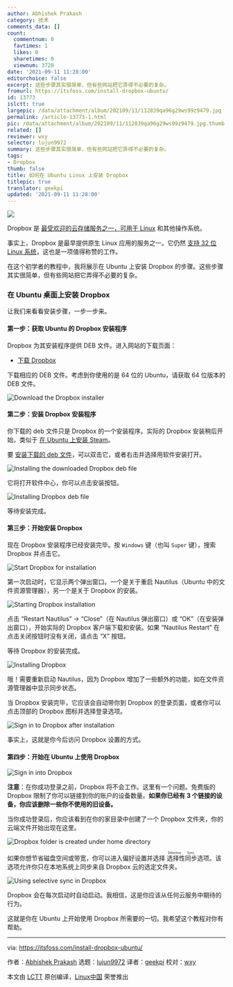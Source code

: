 ```yaml
---
author: Abhishek Prakash
category: 技术
comments_data: []
count:
  commentnum: 0
  favtimes: 1
  likes: 0
  sharetimes: 0
  viewnum: 3720
date: '2021-09-11 11:28:00'
editorchoice: false
excerpt: 这些步骤其实很简单，但有些网站把它弄得不必要的复杂。
fromurl: https://itsfoss.com/install-dropbox-ubuntu/
id: 13773
islctt: true
largepic: /data/attachment/album/202109/11/112839qa96g29ws99z9479.jpg
permalink: /article-13773-1.html
pic: /data/attachment/album/202109/11/112839qa96g29ws99z9479.jpg.thumb.jpg
related: []
reviewer: wxy
selector: lujun9972
summary: 这些步骤其实很简单，但有些网站把它弄得不必要的复杂。
tags:
- Dropbox
thumb: false
title: 如何在 Ubuntu Linux 上安装 Dropbox
titlepic: true
translator: geekpi
updated: '2021-09-11 11:28:00'
---
```


![](/data/attachment/album/202109/11/112839qa96g29ws99z9479.jpg)


Dropbox 是 [最受欢迎的云存储服务之一，可用于 Linux](https://itsfoss.com/cloud-services-linux/) 和其他操作系统。


事实上，Dropbox 是最早提供原生 Linux 应用的服务之一。它仍然 [支持 32 位 Linux 系统](https://itsfoss.com/32-bit-linux-distributions/)，这也是一项值得称赞的工作。


在这个初学者的教程中，我将展示在 Ubuntu 上安装 Dropbox 的步骤。这些步骤其实很简单，但有些网站把它弄得不必要的复杂。


### 在 Ubuntu 桌面上安装 Dropbox


让我们来看看安装步骤，一步一步来。


#### 第一步：获取 Ubuntu 的 Dropbox 安装程序


Dropbox 为其安装程序提供 DEB 文件。进入网站的下载页面：


* [下载 Dropbox](https://www.dropbox.com/install-linux)


下载相应的 DEB 文件。考虑到你使用的是 64 位的 Ubuntu，请获取 64 位版本的 DEB 文件。


![Download the Dropbox installer](/data/attachment/album/202109/11/112854zynnborvr9b3zss3.png)


#### 第二步：安装 Dropbox 安装程序


你下载的 deb 文件只是 Dropbox 的一个安装程序。实际的 Dropbox 安装稍后开始，类似于 [在 Ubuntu 上安装 Steam](https://itsfoss.com/install-steam-ubuntu-linux/)。


要 [安装下载的 deb 文件](https://itsfoss.com/install-deb-files-ubuntu/)，可以双击它，或者右击并选择用软件安装打开。


![Installing the downloaded Dropbox deb file](/data/attachment/album/202109/11/112854r6mmdbleuewf2pe2.png)


它将打开软件中心，你可以点击安装按钮。


![Installing Dropbox deb file](/data/attachment/album/202109/11/112854hhh38rzh8zghzr27.png)


等待安装完成。


#### 第三步：开始安装 Dropbox


现在 Dropbox 安装程序已经安装完毕。按 `Windows` 键（也叫 `Super` 键），搜索 Dropbox 并点击它。


![Start Dropbox for installation](/data/attachment/album/202109/11/113011yulqjub8ovrvgj9j.jpg)


第一次启动时，它显示两个弹出窗口。一个是关于重启 Nautilus（Ubuntu 中的文件资源管理器），另一个是关于 Dropbox 的安装。


![Starting Dropbox installation](/data/attachment/album/202109/11/113029c4gvbe43j1opf4u4.jpg)


点击 “Restart Nautilus” -> “Close”（在 Nautilus 弹出窗口）或 “OK”（在安装弹出窗口），开始实际的 Dropbox 客户端下载和安装。如果 “Nautilus Restart” 在点击关闭按钮时没有关闭，请点击 “X” 按钮。


等待 Dropbox 的安装完成。


![Installing Dropbox](/data/attachment/album/202109/11/113045rntxn2mknt70cttk.jpg)


哦！需要重新启动 Nautilus，因为 Dropbox 增加了一些额外的功能，如在文件资源管理器中显示同步状态。


当 Dropbox 安装完毕，它应该会自动带你到 Dropbox 的登录页面，或者你可以点击顶部的 Dropbox 图标并选择登录选项。


![Sign in to Dropbox after installation](/data/attachment/album/202109/11/113058v5o59len7ny00uif.jpg)


事实上，这就是你今后访问 Dropbox 设置的方式。


#### 第四步：开始在 Ubuntu 上使用 Dropbox


![Sign in into Dropbox](/data/attachment/album/202109/11/112858dwhchzd8w51c85c5.png)


**注意**：在你成功登录之前，Dropbox 将不会工作。这里有一个问题。免费版的 Dropbox 限制了你可以链接到你的账户的设备数量。**如果你已经有 3 个链接的设备，你应该删除一些你不使用的旧设备。**


当你成功登录后，你应该看到在你的家目录中创建了一个 Dropbox 文件夹，你的云端文件开始出现在这里。


![Dropbox folder is created under home directory](/data/attachment/album/202109/11/112858conimrzayyytswwy.png)


如果你想节省磁盘空间或带宽，你可以进入偏好设置并选择<ruby> 选择性同步 <rt>  Selective Sync </rt></ruby>选项。该选项允许你只在本地系统上同步来自 Dropbox 云的选定文件夹。


![Using selective sync in Dropbox](/data/attachment/album/202109/11/112858czzuurfm9m9akdfm.png)


Dropbox 会在每次启动时自动启动。我相信，这是你应该从任何云服务中期待的行为。


这就是你在 Ubuntu 上开始使用 Dropbox 所需要的一切。我希望这个教程对你有帮助。




---


via: <https://itsfoss.com/install-dropbox-ubuntu/>


作者：[Abhishek Prakash](https://itsfoss.com/author/abhishek/) 选题：[lujun9972](https://github.com/lujun9972) 译者：[geekpi](https://github.com/geekpi) 校对：[wxy](https://github.com/wxy)


本文由 [LCTT](https://github.com/LCTT/TranslateProject) 原创编译，[Linux中国](https://linux.cn/) 荣誉推出